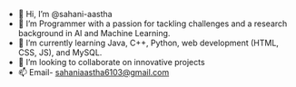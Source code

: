 - 👋 Hi, I’m @sahani-aastha
- 👀 I’m Programmer with a passion for tackling challenges and a research background in AI and Machine Learning.
- 🌱 I’m currently learning Java, C++, Python, web development (HTML, CSS, JS), and MySQL. 
- 💞️ I’m looking to collaborate on innovative projects
- 📫 Email- sahaniaastha6103@gmail.com

<!---
sahani-aastha/sahani-aastha is a ✨ special ✨ repository because its `README.md` (this file) appears on your GitHub profile.
You can click the Preview link to take a look at your changes.
--->
